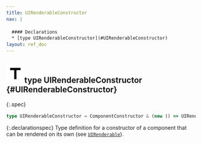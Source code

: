 ```yaml
---
title: UIRenderableConstructor
nav: |

  #### Declarations
  * [type UIRenderableConstructor](#UIRenderableConstructor)
layout: ref_doc
---
```


## ![](/assets/icons/spec-type.svg)type UIRenderableConstructor {#UIRenderableConstructor}
{:.spec}

```typescript
type UIRenderableConstructor = ComponentConstructor & (new () => UIRenderable);
```
{:.declarationspec}
Type definition for a constructor of a component that can be rendered on its own (see [`UIRenderable`](./UIRenderable)).

